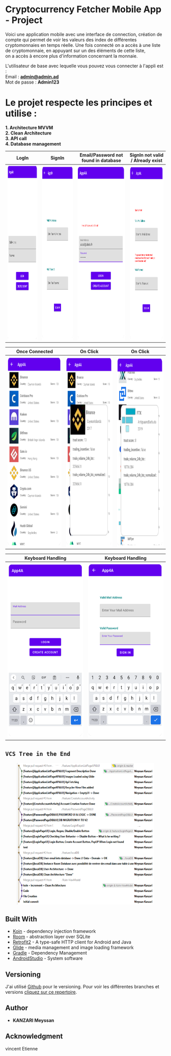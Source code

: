 # Cryptocurrency Fetcher Mobile App - Project

Voici une application mobile avec une interface de connection, création de compte qui permet de voir les valeurs des index de différentes  
cryptomonnaies en temps réelle. Une fois connecté on a accès à une liste de cryptomonnaie, en appuyant sur un des éléments de cette liste,  
on a accès à encore plus d'information concernant la monnaie.  

L'utilisateur de base avec lequelle vous pouvez vous connecter à l'appli est :  
Email : **admin@admin.ad**  
Mot de passe : **Admin123**  
  
    
     
# Le projet respecte les principes et utilise :  
**1. Architecture MVVM**  
**2. Clean Architecture**  
**3. API call**  
**4. Database management**  

LogIn            |  SignIn          |  Email/Password not found in database        |  SignIn not valid / Already exist
:-------------------------:|:-------------------------:|:-------------------------:|:-------------------------:
<img src="https://github.com/Mrasipila/MobileApp-4A/blob/master/images/1.PNG" width="300" height="550"> |  <img src="https://github.com/Mrasipila/MobileApp-4A/blob/master/images/2.PNG" width="300" height="550"> | <img src="https://github.com/Mrasipila/MobileApp-4A/blob/master/images/4.PNG" width="300" height="550"> | <img src="https://github.com/Mrasipila/MobileApp-4A/blob/master/images/3.PNG" width="300" height="550">

Once Connected         |  On Click          |  On Click       
:-------------------------:|:-------------------------:|:-------------------------:
<img src="https://github.com/Mrasipila/MobileApp-4A/blob/master/images/5.PNG" width="300" height="600"> | <img src="https://github.com/Mrasipila/MobileApp-4A/blob/master/images/6.PNG" width="300" height="600"> | <img src="https://github.com/Mrasipila/MobileApp-4A/blob/master/images/7.PNG" width="300" height="600">

Keyboard Handling         |           Keyboard Handling  
:-------------------------:|:-------------------------:
<img src="https://github.com/Mrasipila/MobileApp-4A/blob/master/images/9.PNG" width="300" height="550"> | <img src="https://github.com/Mrasipila/MobileApp-4A/blob/master/images/10.PNG" width="300" height="550">

  
## `VCS Tree in the End`
<p align="center">
  <img width="430" height="445" src="https://github.com/Mrasipila/MobileApp-4A/blob/master/images/8.PNG">
</p>


## Built With

* [Koin](https://github.com/InsertKoinIO/koin) - dependency injection framework
* [Room](https://developer.android.com/training/data-storage/room) - abstraction layer over SQLite
* [Retrofit2](https://github.com/square/retrofit) - A type-safe HTTP client for Android and Java
* [Glide](https://github.com/bumptech/glide) - media management and image loading framework
* [Gradle](https://gradle.org/) - Dependency Management
* [AndroidStudio](https://developer.android.com/) - System software


## Versioning

J'ai utilisé [Github](https://github.com/) pour le versioning. Pour voir les différentes branches et versions [cliquez sur ce repertoire](https://github.com/Mrasipila/MobileApp-4A/branches). 

## Author

* **KANZARI Meyssan** 


## Acknowledgment

vincent Etienne

